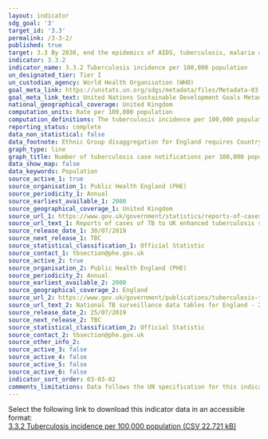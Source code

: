 ```yaml
---
layout: indicator
sdg_goal: '3'
target_id: '3.3'
permalink: /3-3-2/
published: true
target: 3.3 By 2030, end the epidemics of AIDS, tuberculosis, malaria and neglected tropical diseases and combat hepatitis, water-borne diseases and other communicable diseases
indicator: 3.3.2
indicator_name: 3.3.2 Tuberculosis incidence per 100,000 population
un_designated_tier: Tier I
un_custodian_agency: World Health Organisation (WHO)
goal_meta_link: https://unstats.un.org/sdgs/metadata/files/Metadata-03-03-02.pdf
goal_meta_link_text: United Nations Sustainable Development Goals Metadata (PDF 216 KB)
national_geographical_coverage: United Kingdom
computation_units: Rate per 100,000 population
computation_definitions: The tuberculosis incidence per 100,000 population as defined as the estimated number of new and relapse TB cases (all forms of TB, including cases in people living with HIV) arising in a given year, expressed as a rate per 100 000 population.
reporting_status: complete
data_non_statistical: false
data_footnote: Ethnic Group disaggregation for England requires Country of Birth to be selected first. 
graph_type: line
graph_title: Number of tuberculosis case notifications per 100,000 population
data_show_map: false
data_keywords: Population
source_active_1: true
source_organisation_1: Public Health England (PHE)
source_periodicity_1: Annual
source_earliest_available_1: 2000
source_geographical_coverage_1: United Kingdom
source_url_1: https://www.gov.uk/government/statistics/reports-of-cases-of-tb-to-uk-enhanced-tuberculosis-surveillance-systems
source_url_text_1: Reports of cases of TB to UK enhanced tuberculosis surveillance systems
source_release_date_1: 30/07/2019
source_next_release_1: TBC
source_statistical_classification_1: Official Statistic
source_contact_1: tbsection@phe.gov.uk
source_active_2: true
source_organisation_2: Public Health England (PHE)
source_periodicity_2: Annual
source_earliest_available_2: 2000
source_geographical_coverage_2: England
source_url_2: https://www.gov.uk/government/publications/tuberculosis-tb-in-england-surveillance-data
source_url_text_2: National TB surveillance data tables for England - 2000 to 2018
source_release_date_2: 25/07/2019
source_next_release_2: TBC
source_statistical_classification_2: Official Statistic
source_contact_2: tbsection@phe.gov.uk
source_other_info_2:  
source_active_3: false
source_active_4: false
source_active_5: false
source_active_6: false
indicator_sort_order: 03-03-02
comments_limitations: Data follows the UN specification for this indicator. This indicator has been identified in collaboration with topic experts.
---
```

Select the following link to download this indicator data in an accessible format:<br>[3.3.2 Tuberculosis incidence per 100,000 population (CSV 22.721 kB)](https://sustainabledevelopment-uk.github.io/sdg-data/data/3-3-2.csv)